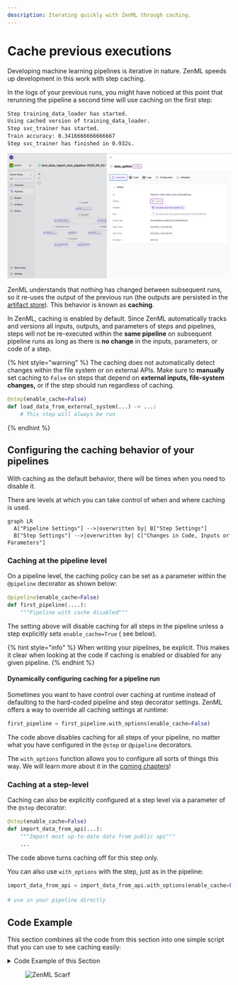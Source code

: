 ```yaml
---
description: Iterating quickly with ZenML through caching.
---
```


# Cache previous executions

Developing machine learning pipelines is iterative in nature. ZenML speeds up development in this work with step caching.

In the logs of your previous runs, you might have noticed at this point that rerunning the pipeline a second time will use caching on the first step:

```bash
Step training_data_loader has started.
Using cached version of training_data_loader.
Step svc_trainer has started.
Train accuracy: 0.3416666666666667
Step svc_trainer has finished in 0.932s.
```

![DAG of a cached pipeline run](../../.gitbook/assets/CachedDag.png)

ZenML understands that nothing has changed between subsequent runs, so it re-uses the output of the previous run (the outputs are persisted in the [artifact store](../../stack-components/artifact-stores/)). This behavior is known as **caching**.

In ZenML, caching is enabled by default. Since ZenML automatically tracks and versions all inputs, outputs, and parameters of steps and pipelines, steps will not be re-executed within the **same pipeline** on subsequent pipeline runs as long as there is **no change** in the inputs, parameters, or code of a step.

{% hint style="warning" %}
The caching does not automatically detect changes within the file system or on external APIs. Make sure to **manually** set caching to `False` on steps that depend on **external inputs, file-system changes,** or if the step should run regardless of caching.

```python
@step(enable_cache=False)
def load_data_from_external_system(...) -> ...:
    # This step will always be run
```
{% endhint %}

## Configuring the caching behavior of your pipelines

With caching as the default behavior, there will be times when you need to disable it.

There are levels at which you can take control of when and where caching is used.

```mermaid
graph LR
  A["Pipeline Settings"] -->|overwritten by| B["Step Settings"] 
  B["Step Settings"] -->|overwritten by| C["Changes in Code, Inputs or Parameters"] 
```

### Caching at the pipeline level

On a pipeline level, the caching policy can be set as a parameter within the `@pipeline` decorator as shown below:

```python
@pipeline(enable_cache=False)
def first_pipeline(....):
    """Pipeline with cache disabled"""
```

The setting above will disable caching for all steps in the pipeline unless a step explicitly sets `enable_cache=True` ( see below).

{% hint style="info" %}
When writing your pipelines, be explicit. This makes it clear when looking at the code if caching is enabled or disabled for any given pipeline.
{% endhint %}

#### Dynamically configuring caching for a pipeline run

Sometimes you want to have control over caching at runtime instead of defaulting to the hard-coded pipeline and step decorator settings. ZenML offers a way to override all caching settings at runtime:

```python
first_pipeline = first_pipeline.with_options(enable_cache=False)
```

The code above disables caching for all steps of your pipeline, no matter what you have configured in the `@step` or `@pipeline` decorators.

The `with_options` function allows you to configure all sorts of things this way. We will learn more about it in the [coming chapters](../production-guide/configure-pipeline.md)!

### Caching at a step-level

Caching can also be explicitly configured at a step level via a parameter of the `@step` decorator:

```python
@step(enable_cache=False)
def import_data_from_api(...):
    """Import most up-to-date data from public api"""
    ...
```

The code above turns caching off for this step only.

You can also use `with_options` with the step, just as in the pipeline:

```python
import_data_from_api = import_data_from_api.with_options(enable_cache=False)

# use in your pipeline directly
```

## Code Example

This section combines all the code from this section into one simple script that you can use to see caching easily:

<details>

<summary>Code Example of this Section</summary>

```python
from typing_extensions import Tuple, Annotated
import pandas as pd
from sklearn.datasets import load_iris
from sklearn.model_selection import train_test_split
from sklearn.base import ClassifierMixin
from sklearn.svm import SVC

from zenml import pipeline, step
from zenml.logger import get_logger

logger = get_logger(__name__)


@step
def training_data_loader() -> Tuple[
    Annotated[pd.DataFrame, "X_train"],
    Annotated[pd.DataFrame, "X_test"],
    Annotated[pd.Series, "y_train"],
    Annotated[pd.Series, "y_test"],
]:
    """Load the iris dataset as tuple of Pandas DataFrame / Series."""
    iris = load_iris(as_frame=True)
    X_train, X_test, y_train, y_test = train_test_split(
        iris.data, iris.target, test_size=0.2, shuffle=True, random_state=42
    )
    return X_train, X_test, y_train, y_test


@step
def svc_trainer(
    X_train: pd.DataFrame,
    y_train: pd.Series,
    gamma: float = 0.001,
) -> Tuple[
    Annotated[ClassifierMixin, "trained_model"],
    Annotated[float, "training_acc"],
]:
    """Train a sklearn SVC classifier and log to MLflow."""
    model = SVC(gamma=gamma)
    model.fit(X_train.to_numpy(), y_train.to_numpy())
    train_acc = model.score(X_train.to_numpy(), y_train.to_numpy())
    print(f"Train accuracy: {train_acc}")
    return model, train_acc


@pipeline
def training_pipeline(gamma: float = 0.002):
    X_train, X_test, y_train, y_test = training_data_loader()
    svc_trainer(gamma=gamma, X_train=X_train, y_train=y_train)


if __name__ == "__main__":
    training_pipeline()

    # Step one will use cache, step two will rerun due to caching
    # being disabled on the @step decorator. Even if caching was
    # enabled though, ZenML would detect a different value for the
    # `gamma` input of the second step and disable caching
    logger.info("\n\nFirst step cached, second not due to parameter change")
    training_pipeline(gamma=0.0001)

    # This will disable cache for all steps
    logger.info("\n\nFirst step cached, second not due to settings")
    svc_trainer = svc_trainer.with_options(enable_cache=False)
    training_pipeline()

    # This will disable cache for all steps
    logger.info("\n\nCaching disabled for the entire pipeline")
    training_pipeline.with_options(enable_cache=False)()
```

</details>

<figure><img src="https://static.scarf.sh/a.png?x-pxid=f0b4f458-0a54-4fcd-aa95-d5ee424815bc" alt="ZenML Scarf"><figcaption></figcaption></figure>
